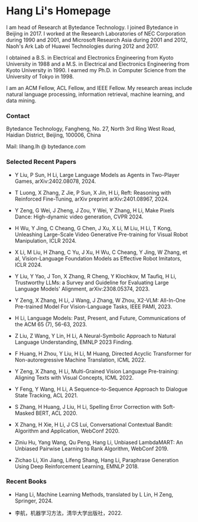 # Hang Li's Homepage

I am head of Research at Bytedance Technology. I joined Bytedance in Beijing in 2017.  I worked at the Research Laboratories of NEC Corporation during 1990 and 2001, and Microsoft Research Asia during 2001 and 2012, Naoh's Ark Lab of Huawei Technologies during 2012 and 2017.

I obtained a B.S. in Electrical and Electronics Engineering from Kyoto University in 1988 and a M.S. in Electrical and Electronics Engineering from Kyoto University in 1990. I earned my Ph.D. in Computer Science from the University of Tokyo in 1998.

I am an ACM Fellow, ACL Fellow, and IEEE Fellow. My research areas include natural language processing, information retrieval, machine learning, and data mining.

### Contact

Bytedance Technology,
Fangheng,  No. 27,  North 3rd Ring West Road, Haidian District, Beijing, 100006, China

Mail: lihang.lh @ bytedance.com

### Selected Recent Papers

* Y Liu, P Sun, H Li, Large Language Models as Agents in Two-Player Games, arXiv:2402.08078, 2024.

* T Luong, X Zhang, Z Jie, P Sun, X Jin, H Li, Reft: Reasoning with Reinforced Fine-Tuning, arXiv preprint arXiv:2401.08967, 2024.

* Y Zeng, G Wei, J Zheng, J Zou, Y Wei, Y Zhang, H Li, Make Pixels Dance: High-dynamic video generation, CVPR 2024.

* H Wu, Y Jing, C Cheang, G Chen, J Xu, X Li, M Liu, H Li, T Kong, Unleashing Large-Scale Video Generative Pre-training for Visual Robot Manipulation, ICLR 2024.

* X Li, M Liu, H Zhang, C Yu, J Xu, H Wu, C Cheang, Y Jing, W Zhang, et al,  Vision-Language Foundation Models as Effective Robot Imitators, ICLR 2024.

* Y Liu, Y Yao, J Ton, X Zhang, R Cheng, Y Klochkov, M Taufiq, H Li, Trustworthy LLMs: a Survey and Guideline for Evaluating Large Language Models' Alignment, arXiv:2308.05374, 2023.

* Y Zeng, X Zhang, H Li, J Wang, J Zhang, W Zhou,  X2-VLM: All-In-One Pre-trained Model For Vision-Language Tasks, IEEE PAMI, 2023.

* H Li, Language Models: Past, Present, and Future, Communications of the ACM 65 (7), 56-63, 2023.

* Z Liu, Z Wang, Y Lin, H Li, A Neural-Symbolic Approach to Natural Language Understanding, EMNLP 2023 Finding.
  
* F Huang, H Zhou, Y Liu, H Li, M Huang, Directed Acyclic Transformer for Non-autoregressive Machine Translation, ICML 2022.

* Y Zeng, X Zhang, H Li, Multi-Grained Vision Language Pre-training: Aligning Texts with Visual Concepts, ICML 2022.

* Y Feng, Y Wang, H Li, A Sequence-to-Sequence Approach to Dialogue State Tracking, ACL 2021.

* S Zhang, H Huang, J Liu, H Li, Spelling Error Correction with Soft-Masked BERT, ACL 2020.

* X Zhang, H Xie, H Li, J CS Lui, Conversational Contextual Bandit: Algorithm and Application, WebConf 2020.

* Ziniu Hu, Yang Wang, Qu Peng, Hang Li, Unbiased LambdaMART: An Unbiased Pairwise Learning to Rank Algorithm, WebConf 2019. 

* Zichao Li, Xin Jiang, Lifeng Shang, Hang Li, Paraphrase Generation Using Deep Reinforcement Learning, EMNLP 2018.

### Recent Books

* Hang Li, Machine Learning Methods, translated by L Lin, H Zeng, Springer, 2024.
  
* 李航，机器学习方法，清华大学出版社，2022.
